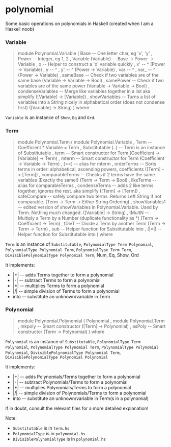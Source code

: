 # polynomial
Some basic operations on polynomials in Haskell (created when I am a Haskell noob)

### Variable
> module Polynomial.Variable
> ( Base -- One letter char, eg 'x', 'y'
> , Power -- Integer, eg 1, 2
> , Variable (Variable) -- Base -> Power -> Variable
> , x -- Helper to construct a 'x' variable quickly
> , x' -- ^  (Power -> Variable)
> , y -- ^
> , y' -- ^  (Power -> Variable)
> , var -- ^
> , var_ -- ^ (Power -> Variable)
> , sameBase -- Check if two variables are of the same base (Variable -> Variable -> Bool)
> , samePower -- Check if two variables are of the same power (Variable -> Variable -> Bool)
> , condenseVariables -- Merge like variables together in a list aka simplify ([Variable] -> [Variable])
> , showVariables -- Turns a list of variables into a String nicely in alphabetical order (does not condense first) ([Variable] -> String)
> ) where

`Variable` is an instance of `Show`, `Eq` and `Ord`.

### Term
> module Polynomial.Term
> ( module Polynomial.Variable
> , Term -- Coefficient * Variable = Term
> , Substitutable (..) -- Term is an instance of Substitutable
> , term -- Smart constructor for Term (Coefficient -> [Variable] -> Term)
> , mterm -- Smart constructor for Term (Coefficient -> Variable -> Term)
> , (><) -- alias for mterm
> , orderTerms -- Sorts terms in order: alphabetical, ascending powers, coefficients ([Term] -> [Term])
> , comparableTerms -- Checks if 2 terms have the same variables (Exactly the same!) (Term -> Term -> Bool)
> , likeTerms -- alias for comparableTerms
> , condenseTerms -- adds 2 like terms together, ignores the rest. aka simplify ([Term] -> [Term])
> , safeCompare -- safely compare two terms. Returns Left String if not comparable. (Term -> Term -> Either String Ordering)
> , showVariables1 -- edited version of showVariables in Polynomial.Variable. Used by Term. Nothing much changed. ([Variable] -> String)
> , tMultN -- Multiply a Term by a Number (duplicate functionality as *) (Term -> Coefficient -> Term)
> , tDivT -- Divide a Term by another Term (Term -> Term -> Term)
> , sub -- Helper function for Substitutable into
> , (|=|) -- Helper function for Substitutable into
> ) where

`Term` is an instance of `Substitutable`, `PolynomialType Term Polynomial`, `PolynomialType Polynomial Term`, `PolynomialType Term Term`, `DivisiblePolynomialType Polynomial Term`, Num, Eq, Show, Ord

It implements:
- |+| -- adds Terms together to form a polynomial
- |-| -- subtract Terms to form a polynomial
- |*| -- multiplies Terms to form a polynomial
- |/| -- simple division of Terms to form a polynomial
- into -- substitute an unknown/variable in Term

### Polynomial
> module Polynomial.Polynomial
> ( Polynomial
> , module Polynomial.Term
> , mkpoly -- Smart constructor ([Term] -> Polynomial)
> , asPoly -- Smart constructor (Term -> Polynomial)
> ) where

`Polynomial` is an instance of `Substitutable`, `PolynomialType Term Polynomial`, `PolynomialType Polynomial Term`, `PolynomialType Polynomial Polynomial`, `DivisiblePolynomialType Polynomial Term`, `DivisiblePolynomialType Polynomial Polynomial`

It implements:
- |+| -- adds Polynomials/Terms together to form a polynomial
- |-| -- subtract Polynomials/Terms to form a polynomial
- |*| -- multiplies Polynomials/Terms to form a polynomial
- |/| -- simple division of Polynomials/Terms to form a polynomial
- into -- substitute an unknown/variable in Term(s in a polynomial)

If in doubt, consult the relevant files for a more detailed explanation!

Note: 
- `Substitutable` is in `term.hs`
- `PolynomialType` is in `polynomial.hs`
- `DivisiblePolynomialType` is in `polynomial.hs`